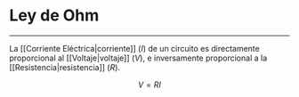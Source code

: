 # Ley de Ohm
***
La [[Corriente Eléctrica|corriente]] ($I$) de un circuito es directamente proporcional al [[Voltaje|voltaje]] ($V$), e inversamente proporcional a la [[Resistencia|resistencia]] ($R$).

$$
V=RI
$$

